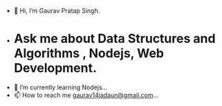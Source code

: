- 👋 Hi, I’m Gaurav Pratap Singh.
-  #  Ask me about Data Structures and Algorithms , Nodejs, Web Development.
- 🌱 I’m currently learning Nodejs...
- 📫 How to reach me gaurav14jadaun@gmail.com...

<!--
ThakurSahab14/ThakurSahab14 is a ✨ special ✨ repository because its `README.md` (this file) appears on your GitHub profile.
You can click the Preview link to take a look at your changes.
--->
